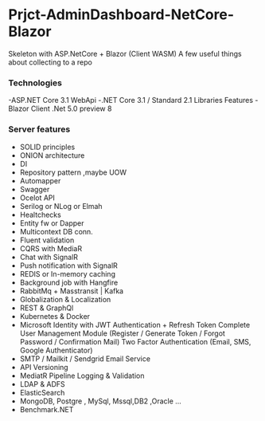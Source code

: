 # Prjct-AdminDashboard-NetCore-Blazor

Skeleton with ASP.NetCore + Blazor (Client WASM) A few useful things about collecting to a repo

### Technologies

-ASP.NET Core 3.1 WebApi
-.NET Core 3.1 / Standard 2.1 Libraries Features
-Blazor Client .Net 5.0 preview 8

### Server features

- SOLID principles
- ONION architecture
- DI
- Repository pattern ,maybe UOW
- Automapper
- Swagger
- Ocelot API
- Serilog or NLog or Elmah
- Healtchecks
- Entity fw or Dapper
- Multicontext DB conn.
- Fluent validation
- CQRS with MediaR
- Chat with SignalR
- Push notification with SignalR
- REDIS or In-memory caching
- Background job with Hangfire
- RabbitMq + Masstransit | Kafka
- Globalization & Localization
- REST & GraphQl
- Kubernetes & Docker
- Microsoft Identity with JWT Authentication + Refresh Token
  Complete User Management Module (Register / Generate Token / Forgot Password / Confirmation Mail) Two Factor Authentication (Email, SMS, Google Authenticator)
- SMTP / Mailkit / Sendgrid Email Service
- API Versioning
- MediatR Pipeline Logging & Validation
- LDAP & ADFS
- ElasticSearch
- MongoDB, Postgre , MySql, Mssql,DB2 ,Oracle ...
- Benchmark.NET
